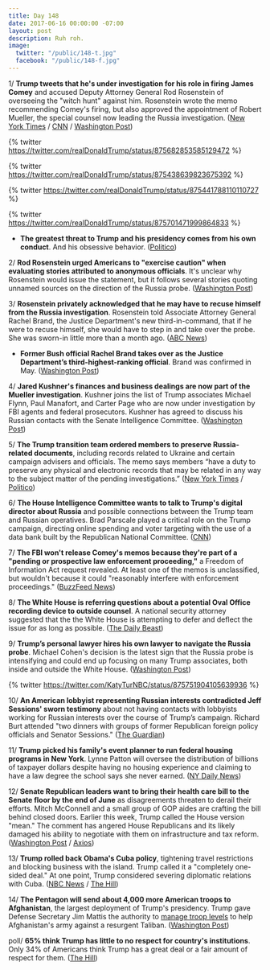 ```yaml
---
title: Day 148
date: 2017-06-16 00:00:00 -07:00
layout: post
description: Ruh roh.
image:
  twitter: "/public/148-t.jpg"
  facebook: "/public/148-f.jpg"
---
```


1/ **Trump tweets that he's under investigation for his role in firing James Comey** and accused Deputy Attorney General Rod Rosenstein of overseeing the "witch hunt" against him. Rosenstein wrote the memo recommending Comey's firing, but also approved the appointment of Robert Mueller, the special counsel now leading the Russia investigation. ([New York Times](https://www.nytimes.com/2017/06/16/us/politics/trump-investigation-comey-russia.html) / [CNN](http://www.cnn.com/2017/06/16/politics/donald-trump-james-comey-investigated/index.html) / [Washington Post](https://www.washingtonpost.com/politics/courts_law/trump-lashes-out-at-bad-conflicted-russia-investigators/2017/06/16/4d74320c-5265-11e7-b74e-0d2785d3083d_story.html))

{% twitter https://twitter.com/realDonaldTrump/status/875682853585129472 %} 

{% twitter https://twitter.com/realDonaldTrump/status/875438639823675392 %}

{% twitter https://twitter.com/realDonaldTrump/status/875441788110110727 %}

{% twitter https://twitter.com/realDonaldTrump/status/875701471999864833 %}

* **The greatest threat to Trump and his presidency comes from his own conduct**. And his obsessive behavior. ([Politico](http://www.politico.com/story/2017/06/15/trump-russia-investigation-obsession-239614))

2/ **Rod Rosenstein urged Americans to "exercise caution" when evaluating stories attributed to anonymous officials**. It's unclear why Rosenstein would issue the statement, but it follows several stories quoting unnamed sources on the direction of the Russia probe. ([Washington Post](https://www.washingtonpost.com/news/morning-mix/wp/2017/06/16/rod-rosenstein-issues-cryptic-warning-about-truth-of-stories-attributed-to-anonymous-officials/))

3/ **Rosenstein privately acknowledged that he may have to recuse himself from the Russia investigation**. Rosenstein told Associate Attorney General Rachel Brand, the Justice Department's new third-in-command, that if he were to recuse himself, she would have to step in and take over the probe. She was sworn-in little more than a month ago. ([ABC News](http://abcnews.go.com/Politics/deputy-attorney-general-privately-acknowledges-recuse-russia-probe/story?id=48080253))

* **Former Bush official Rachel Brand takes over as the Justice Department’s third-highest-ranking official**. Brand was confirmed in May. ([Washington Post](https://www.washingtonpost.com/world/national-security/former-bush-official-rachel-brand-takes-over-no-3-position-at-justice-dept/2017/05/25/75e3aa80-40bb-11e7-8c25-44d09ff5a4a8_story.html))

4/ **Jared Kushner's finances and business dealings are now part of the Mueller investigation**. Kushner joins the list of Trump associates Michael Flynn, Paul Manafort, and Carter Page who are now under investigation by FBI agents and federal prosecutors. Kushner has agreed to discuss his Russian contacts with the Senate Intelligence Committee. ([Washington Post](https://www.washingtonpost.com/world/national-security/special-counsel-is-investigating-jared-kushners-business-dealings/2017/06/15/5d9a32c6-51f2-11e7-91eb-9611861a988f_story.html))

5/ **The Trump transition team ordered members to preserve Russia-related documents**, including records related to Ukraine and certain campaign advisers and officials. The memo says members “have a duty to preserve any physical and electronic records that may be related in any way to the subject matter of the pending investigations.” ([New York Times](https://www.nytimes.com/2017/06/16/us/politics/trump-transition-team-russia-inquiry.html) / [Politico](http://www.politico.com/story/2017/06/15/trump-transition-aides-volunteers-save-russia-documents-239624))

6/ **The House Intelligence Committee wants to talk to Trump's digital director about Russia** and possible connections between the Trump team and Russian operatives. Brad Parscale played a critical role on the Trump campaign, directing online spending and voter targeting with the use of a data bank built by the Republican National Committee. ([CNN](http://www.cnn.com/2017/06/16/politics/russia-investigators-trump-digital-director/))

7/ **The FBI won't release Comey's memos because they're part of a "pending or prospective law enforcement proceeding,"** a Freedom of Information Act request revealed. At least one of the memos is unclassified, but wouldn't because it could "reasonably interfere with enforcement proceedings." ([BuzzFeed News](https://www.buzzfeed.com/claudiakoerner/the-fbi-wont-release-comeys-trump-memos-because-theyre-part))

8/ **The White House is referring questions about a potential Oval Office recording device to outside counsel**. A national security attorney suggested that the the White House is attempting to defer and deflect the issue for as long as possible. ([The Daily Beast](http://www.thedailybeast.com/team-trump-oval-office-tapes-talk-to-my-lawyer-10))

9/ **Trump’s personal lawyer hires his own lawyer to navigate the Russia probe**. Michael Cohen's decision is the latest sign that the Russia probe is intensifying and could end up focusing on many Trump associates, both inside and outside the White House. ([Washington Post](https://www.washingtonpost.com/news/post-politics/wp/2017/06/16/trumps-personal-lawyer-michael-cohen-hires-his-own-lawyer-in-russia-probe/))

{% twitter https://twitter.com/KatyTurNBC/status/875751904105639936 %}

10/ **An American lobbyist representing Russian interests contradicted Jeff Sessions' sworn testimony** about not having contacts with lobbyists working for Russian interests over the course of Trump’s campaign. Richard Burt attended "two dinners with groups of former Republican foreign policy officials and Senator Sessions." ([The Guardian](https://www.theguardian.com/us-news/2017/jun/15/lobbyist-russian-interests-jeff-sessions-testimony))

11/ **Trump picked his family's event planner to run federal housing programs in New York**. Lynne Patton will oversee the distribution of billions of taxpayer dollars despite having no housing experience and claiming to have a law degree the school says she never earned. ([NY Daily News](http://www.nydailynews.com/news/politics/trump-chooses-family-event-planner-run-n-y-housing-programs-article-1.3251314))

12/ **Senate Republican leaders want to bring their health care bill to the Senate floor by the end of June** as disagreements threaten to derail their efforts. Mitch McConnell and a small group of GOP aides are crafting the bill behind closed doors. Earlier this week, Trump called the House version "mean." The comment has angered House Republicans and its likely damaged his ability to negotiate with them on infrastructure and tax reform. ([Washington Post](https://www.washingtonpost.com/powerpost/gop-senate-leaders-aim-to-bring-health-care-legislation-to-the-floor-by-the-end-of-june/2017/06/15/29d26220-51d8-11e7-91eb-9611861a988f_story.html) / [Axios](https://www.axios.com/hill-gop-stunned-disappointed-trump-called-their-bill-mean-2442335526.html))

13/ **Trump rolled back Obama's Cuba policy**, tightening travel restrictions and blocking business with the island. Trump called it a "completely one-sided deal." At one point, Trump considered severing diplomatic relations with Cuba. ([NBC News](http://www.nbcnews.com/politics/white-house/trump-announces-changes-travel-trade-policies-cuba-n773386) / [The Hill](http://thehill.com/homenews/administration/338186-exclusive-trump-officials-considered-ultimatum-to-cuba))

14/ **The Pentagon will send about 4,000 more American troops to Afghanistan**, the largest deployment of Trump's presidency. Trump gave Defense Secretary Jim Mattis the authority to [manage troop levels](https://whatthefuckjusthappenedtoday.com/2017/06/14/Day-146/#5-trump-gave-the-pentagon-authority) to help Afghanistan's army against a resurgent Taliban. ([Washington Post](https://www.washingtonpost.com/world/national-security/apnewsbreak-us-to-send-almost-4000-troops-to-afghanistan/2017/06/15/bfa6cb72-522f-11e7-b74e-0d2785d3083d_story.html))

poll/ **65% think Trump has little to no respect for country's institutions**. Only 34% of Americans think Trump has a great deal or a fair amount of respect for them. ([The Hill](http://thehill.com/homenews/administration/337899-poll-majority-thinks-trump-has-little-to-no-respect-for-countrys))